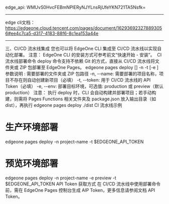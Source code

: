 edge_api: WMUvS0HvcFEBmNPlERyNJYLnsRjUfeYKN721TA5Nsfk=


---
edge cli文档：https://edgeone.cloud.tencent.com/pages/document/162936923278893056#ee4c7ca5-d317-4183-88f6-8c1ea153a44e


---
三、CI/CD 流水线集成
您也可以将 EdgeOne CLI 集成至 CI/CD 流水线以实现自动化部署。
注意：
EdgeOne CLI 的安装方式可参考前文“快速开始 - 安装”。
﻿
CI 流水线部署命令
deploy 命令支持不依赖 Git 的方式，直接从 CI/CD 流水线将文件夹或 ZIP 包部署至 EdgeOne Pages。
edgeone pages deploy [<directoryOrZip>] -n <projectName> -t <token> [-e <env>]
参数说明
<directoryOrZip>: 需要部署的文件夹或 ZIP 包路径
-n, --name: 需要部署的项目名称，项目不存在则自动创建新项目（必填）
-t, --token: 用于 CI/CD 流水线的 API Token（必填）
-e, --env: 部署目标环境，可选值: production 或 preview（默认 production）
注意：
执行 deploy 时，CLI 会自动构建并部署项目；若手动构建，则需将 Pages Functions 相关文件夹及 package.json 放入输出目录（如 dist），再执行  edgeone pages deploy ./dist
﻿
CI 流水线示例
# 生产环境部署
edgeone pages deploy -n project-name -t $EDGEONE_API_TOKEN
﻿
# 预览环境部署
edgeone pages deploy -n project-name -e preview -t $EDGEONE_API_TOKEN
﻿
API Token 获取方式
在 CI/CD 流水线中使用部署命令前，需在 EdgeOne Pages 控制台生成 AIP Token，更多信息请参阅文档 API Token。